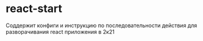 # react-start
Соддержит конфиги и инструкцию по последовательности действия для разворачивания react приложения в 2к21
